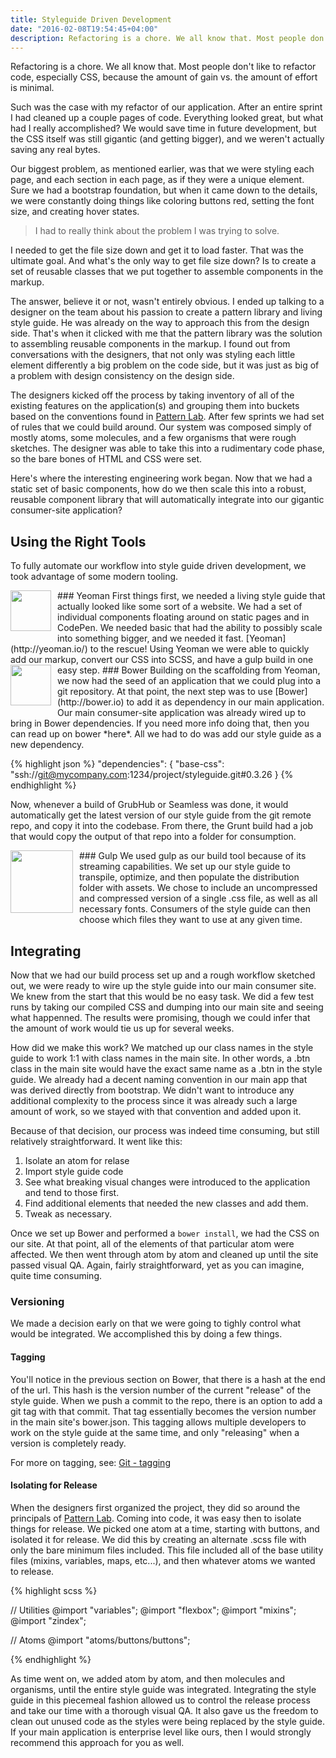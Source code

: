 ```yaml
---
title: Styleguide Driven Development
date: "2016-02-08T19:54:45+04:00"
description: Refactoring is a chore. We all know that. Most people don't like to refactor code, especially CSS, because the amount of gain vs. the amount of effort is minimal.
---
```


Refactoring is a chore. We all know that. Most people don't like to refactor code, especially CSS, because the amount of gain vs. the amount of effort is minimal.

Such was the case with my refactor of our application. After an entire sprint I had cleaned up a couple pages of code. Everything looked great, but what had I really accomplished? We would save time in future development, but the CSS itself was still gigantic (and getting bigger), and we weren't actually saving any real bytes.

Our biggest problem, as mentioned earlier, was that we were styling each page, and each section in each page, as if they were a unique element. Sure we had a bootstrap foundation, but when it came down to the details, we were constantly doing things like coloring buttons red, setting the font size, and creating hover states.

> I had to really think about the problem I was trying to solve.

I needed to get the file size down and get it to load faster. That was the ultimate goal. And what's the only way to get file size down? Is to create a set of reusable classes that we put together to assemble components in the markup.

The answer, believe it or not, wasn't entirely obvious. I ended up talking to a designer on the team about his passion to create a pattern library and living style guide. He was already on the way to approach this from the design side. That's when it clicked with me that the pattern library was the solution to assembling reusable components in the markup. I found out from conversations with the designers, that not only was styling each little element differently a big problem on the code side, but it was just as big of a problem with design consistency on the design side.

The designers kicked off the process by taking inventory of all of the existing features on the application(s) and grouping them into buckets based on the conventions found in [Pattern Lab](http://patternlab.io/). After few sprints we had set of rules that we could build around. Our system was composed simply of mostly atoms, some molecules, and a few organisms that were rough sketches. The designer was able to take this into a rudimentary code phase, so the bare bones of HTML and CSS were set.

Here's where the interesting engineering work began. Now that we had a static set of basic components, how do we then scale this into a robust, reusable component library that will automatically integrate into our gigantic consumer-site application?

## Using the Right Tools

To fully automate our workflow into style guide driven development, we took advantage of some modern tooling.

<img src="http://www.losasso.com/wp-content/uploads/2015/04/yeoman-logo.png" style="float: left; height: 65px; padding: 0 10px 10px 0;">
### Yeoman
First things first, we needed a living style guide that actually looked like some sort of a website. We had a set of individual components floating around on static pages and in CodePen. We needed basic that had the ability to possibly scale into something bigger, and we needed it fast. [Yeoman](http://yeoman.io/) to the rescue! Using Yeoman we were able to quickly add our markup, convert our CSS into SCSS, and have a gulp build in one easy step.

<img src="http://bower.io/img/bower-logo.svg" style="float: left; height: 65px; padding: 0 10px 10px 0;">
### Bower
Building on the scaffolding from Yeoman, we now had the seed of an application that we could plug into a git  repository. At that point, the next step was to use [Bower](http://bower.io) to add it as dependency in our main application. Our main consumer-site application was already wired up to bring in Bower dependencies. If you need more info doing that, then you can read up on bower *here*. All we had to do was add our style guide as a new dependency.

{% highlight json %}
"dependencies": {
"base-css": "ssh://git@mycompany.com:1234/project/styleguide.git#0.3.26
}
{% endhighlight %}

Now, whenever a build of GrubHub or Seamless was done, it would automatically get the latest version of our style guide from the git remote repo, and copy it into the codebase. From there, the Grunt build had a job that would copy the output of that repo into a folder for consumption.

<img src="https://cdn.worldvectorlogo.com/logos/gulp.svg" style="float: left; height: 100px; padding: 0 10px 10px 0;">
### Gulp
We used gulp as our build tool because of its streaming capabilities. We set up our style guide to transpile, optimize, and then populate the distribution folder with assets. We chose to include an uncompressed and compressed version of a single .css file, as well as all necessary fonts. Consumers of the style guide can then choose which files they want to use at any given time.

## Integrating

Now that we had our build process set up and a rough workflow sketched out, we were ready to wire up the style guide into our main consumer site. We knew from the start that this would be no easy task. We did a few test runs by taking our compiled CSS and dumping into our main site and seeing what happenned. The results were promising, though we could infer that the amount of work would tie us up for several weeks.

How did we make this work? We matched up our class names in the style guide to work 1:1 with class names in the main site. In other words, a .btn class in the main site would have the exact same name as a .btn in the style guide. We already had a decent naming convention in our main app that was derived directly from bootstrap. We didn't want to introduce any additional complexity to the process since it was already such a large amount of work, so we stayed with that convention and added upon it.

Because of that decision, our process was indeed time consuming, but still relatively straightforward. It went like this:

1. Isolate an atom for relase
2. Import style guide code
3. See what breaking visual changes were introduced to the application and tend to those first.
4. Find additional elements that needed the new classes and add them.
5. Tweak as necessary.

Once we set up Bower and performed a `bower install`, we had the CSS on our site. At that point, all of the elements of that particular atom were affected. We then went through atom by atom and cleaned up until the site passed visual QA. Again, fairly straightforward, yet as you can imagine, quite time consuming.

### Versioning

We made a decision early on that we were going to tighly control what would be integrated. We accomplished this by doing a few things.

#### Tagging

You'll notice in the previous section on Bower, that there is a hash at the end of the url. This hash is the version number of the current "release" of the style guide. When we push a commit to the repo, there is an option to add a git tag with that commit. That tag essentially becomes the version number in the main site's bower.json. This tagging allows multiple developers to work on the style guide at the same time, and only "releasing" when a version is completely ready.

For more on tagging, see: [Git - tagging](https://git-scm.com/book/en/v2/Git-Basics-Tagging)

#### Isolating for Release

When the designers first organized the project, they did so around the principals of [Pattern Lab](http://patternlab.io/). Coming into code, it was easy then to isolate things for release. We picked one atom at a time, starting with buttons, and isolated it for release. We did this by creating an alternate .scss file with only the bare minimum files included. This file included all of the base utility files (mixins, variables, maps, etc...), and then whatever atoms we wanted to release.

{% highlight scss %}

// Utilities
@import "variables";
@import "flexbox";
@import "mixins";
@import "zindex";

// Atoms
@import "atoms/buttons/buttons";

{% endhighlight %}

As time went on, we added atom by atom, and then molecules and organisms, until the entire style guide was integrated. Integrating the style guide in this piecemeal fashion allowed us to control the release process and take our time with a thorough visual QA. It also gave us the freedom to clean out unused code as the styles were being replaced by the style guide. If your main application is enterprise level like ours, then I would strongly recommend this approach for you as well.
